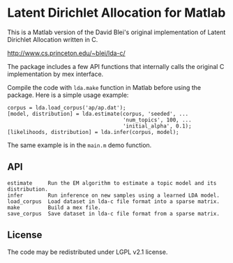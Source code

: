 Latent Dirichlet Allocation for Matlab
======================================

This is a Matlab version of the David Blei's original implementation of Latent
Dirichlet Allocation written in C.

http://www.cs.princeton.edu/~blei/lda-c/

The package includes a few API functions that internally calls the original C
implementation by mex interface.

Compile the code with `lda.make` function in Matlab before using the package.
Here is a simple usage example:

    corpus = lda.load_corpus('ap/ap.dat');
    [model, distribution] = lda.estimate(corpus, 'seeded', ...
                                         'num_topics', 100, ...
                                         'initial_alpha', 0.1);
    [likelihoods, distribution] = lda.infer(corpus, model);

The same example is in the `main.m` demo function.

API
---

    estimate     Run the EM algorithm to estimate a topic model and its distribution.
    infer        Run inference on new samples using a learned LDA model.
    load_corpus  Load dataset in lda-c file format into a sparse matrix.
    make         Build a mex file.
    save_corpus  Save dataset in lda-c file format from a sparse matrix.

License
-------

The code may be redistributed under LGPL v2.1 license.
